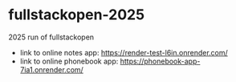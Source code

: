 # fullstackopen-2025
2025 run of fullstackopen

- link to online notes app: https://render-test-l6in.onrender.com/
- link to online phonebook app: https://phonebook-app-7ia1.onrender.com/